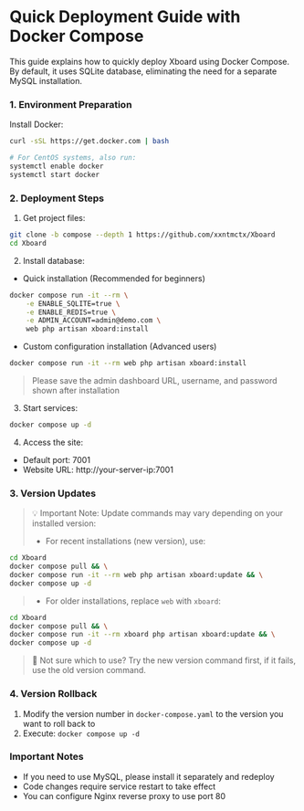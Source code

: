 # Quick Deployment Guide with Docker Compose

This guide explains how to quickly deploy Xboard using Docker Compose. By default, it uses SQLite database, eliminating the need for a separate MySQL installation.

### 1. Environment Preparation

Install Docker:
```bash
curl -sSL https://get.docker.com | bash

# For CentOS systems, also run:
systemctl enable docker
systemctl start docker
```

### 2. Deployment Steps

1. Get project files:
```bash
git clone -b compose --depth 1 https://github.com/xxntmctx/Xboard
cd Xboard
```

2. Install database:  

- Quick installation (Recommended for beginners)
```bash
docker compose run -it --rm \
    -e ENABLE_SQLITE=true \
    -e ENABLE_REDIS=true \
    -e ADMIN_ACCOUNT=admin@demo.com \
    web php artisan xboard:install
```
- Custom configuration installation (Advanced users)
```bash
docker compose run -it --rm web php artisan xboard:install
```
> Please save the admin dashboard URL, username, and password shown after installation

3. Start services:
```bash
docker compose up -d
```

4. Access the site:
- Default port: 7001
- Website URL: http://your-server-ip:7001

### 3. Version Updates

> 💡 Important Note: Update commands may vary depending on your installed version:
> - For recent installations (new version), use:
```bash
cd Xboard
docker compose pull && \
docker compose run -it --rm web php artisan xboard:update && \
docker compose up -d
```
> - For older installations, replace `web` with `xboard`:
```bash
cd Xboard
docker compose pull && \
docker compose run -it --rm xboard php artisan xboard:update && \
docker compose up -d
```
> 🤔 Not sure which to use? Try the new version command first, if it fails, use the old version command.

### 4. Version Rollback

1. Modify the version number in `docker-compose.yaml` to the version you want to roll back to
2. Execute: `docker compose up -d`

### Important Notes

- If you need to use MySQL, please install it separately and redeploy
- Code changes require service restart to take effect
- You can configure Nginx reverse proxy to use port 80 